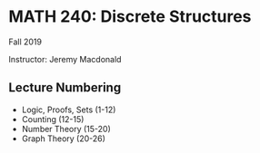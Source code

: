 # MATH 240: Discrete Structures

Fall 2019

Instructor: Jeremy Macdonald

## Lecture Numbering

* Logic, Proofs, Sets (1-12)
* Counting (12-15)
* Number Theory (15-20)
* Graph Theory (20-26)
